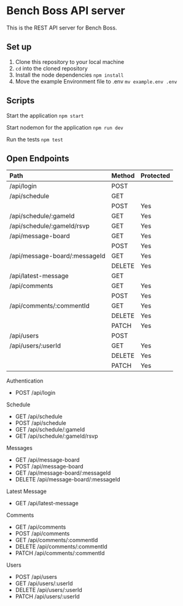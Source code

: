 # Bench Boss API server

This is the REST API server for Bench Boss. 

## Set up

1. Clone this repository to your local machine
2. `cd` into the cloned repository
3. Install the node dependencies `npm install`
4. Move the example Environment file to .env  `mv example.env .env`

## Scripts

Start the application `npm start`

Start nodemon for the application `npm run dev`

Run the tests `npm test`

## Open Endpoints

|Path       |Method    |Protected |
|:-------------|:---------|:---------|
|/api/login |POST      |        |
|/api/schedule |GET | |
| |POST |Yes |
|/api/schedule/:gameId |GET |Yes |
|/api/schedule/:gameId/rsvp |GET |Yes |
|/api/message-board |GET |Yes |
| |POST |Yes |
|/api/message-board/:messageId |GET |Yes |
| |DELETE |Yes |
|/api/latest-message |GET | |
|/api/comments |GET |Yes |
| |POST |Yes |
|/api/comments/:commentId|GET |Yes |
| |DELETE |Yes |
| |PATCH |Yes |
|/api/users |POST | |
|/api/users/:userId|GET |Yes |
| |DELETE |Yes |
| |PATCH |Yes |

Authentication
  * POST /api/login
  
Schedule
  * GET /api/schedule
  * POST /api/schedule
  * GET /api/schedule/:gameId
  * GET /api/schedule/:gameId/rsvp

Messages
  * GET /api/message-board
  * POST /api/message-board
  * GET /api/message-board/:messageId
  * DELETE /api/message-board/:messageId

Latest Message
  * GET /api/latest-message

Comments
  * GET /api/comments
  * POST /api/comments
  * GET /api/comments/:commentId
  * DELETE /api/comments/:commentId
  * PATCH /api/comments/:commentId
  
Users  
  * POST /api/users
  * GET /api/users/:userId
  * DELETE /api/users/:userId
  * PATCH /api/users/:userId
